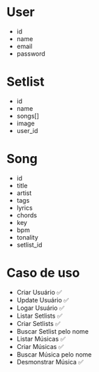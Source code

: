 # User
- id
- name
- email
- password

# Setlist
- id
- name
- songs[]
- image
- user_id

# Song
- id
- title
- artist
- tags
- lyrics
- chords
- key
- bpm
- tonality
- setlist_id

# Caso de uso
- Criar Usuário ✅
- Update Usuário ✅
- Logar Usuário ✅
- Listar Setlists ✅
- Criar Setlists ✅
- Buscar Setlist pelo nome 
- Listar Músicas ✅
- Criar Músicas ✅
- Buscar Música pelo nome
- Desmonstrar Música ✅